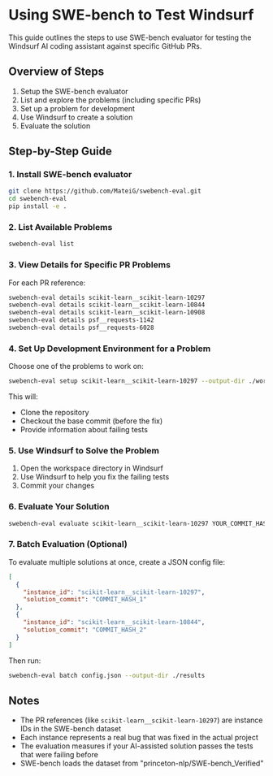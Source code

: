 # Using SWE-bench to Test Windsurf

This guide outlines the steps to use SWE-bench evaluator for testing the Windsurf AI coding assistant against specific GitHub PRs.

## Overview of Steps

1. Setup the SWE-bench evaluator
2. List and explore the problems (including specific PRs)
3. Set up a problem for development
4. Use Windsurf to create a solution
5. Evaluate the solution

## Step-by-Step Guide

### 1. Install SWE-bench evaluator

```bash
git clone https://github.com/MateiG/swebench-eval.git
cd swebench-eval
pip install -e .
```

### 2. List Available Problems

```bash
swebench-eval list
```

### 3. View Details for Specific PR Problems

For each PR reference:

```bash
swebench-eval details scikit-learn__scikit-learn-10297
swebench-eval details scikit-learn__scikit-learn-10844
swebench-eval details scikit-learn__scikit-learn-10908
swebench-eval details psf__requests-1142
swebench-eval details psf__requests-6028
```

### 4. Set Up Development Environment for a Problem

Choose one of the problems to work on:

```bash
swebench-eval setup scikit-learn__scikit-learn-10297 --output-dir ./workspace
```

This will:
- Clone the repository
- Checkout the base commit (before the fix)
- Provide information about failing tests

### 5. Use Windsurf to Solve the Problem

1. Open the workspace directory in Windsurf
2. Use Windsurf to help you fix the failing tests
3. Commit your changes

### 6. Evaluate Your Solution

```bash
swebench-eval evaluate scikit-learn__scikit-learn-10297 YOUR_COMMIT_HASH
```

### 7. Batch Evaluation (Optional)

To evaluate multiple solutions at once, create a JSON config file:

```json
[
  {
    "instance_id": "scikit-learn__scikit-learn-10297",
    "solution_commit": "COMMIT_HASH_1"
  },
  {
    "instance_id": "scikit-learn__scikit-learn-10844",
    "solution_commit": "COMMIT_HASH_2"
  }
]
```

Then run:
```bash
swebench-eval batch config.json --output-dir ./results
```

## Notes

- The PR references (like `scikit-learn__scikit-learn-10297`) are instance IDs in the SWE-bench dataset
- Each instance represents a real bug that was fixed in the actual project
- The evaluation measures if your AI-assisted solution passes the tests that were failing before
- SWE-bench loads the dataset from "princeton-nlp/SWE-bench_Verified"
